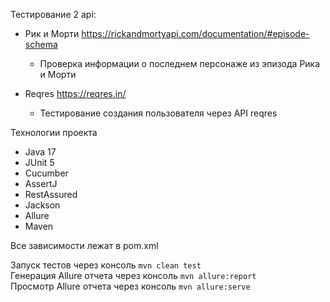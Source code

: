 Тестирование 2 api:

* Рик и Морти https://rickandmortyapi.com/documentation/#episode-schema
    * Проверка информации о последнем персонаже из эпизода Рика и Морти

* Reqres https://reqres.in/
    * Тестирование создания пользователя через API reqres

Технологии проекта

* Java 17
* JUnit 5
* Cucumber
* AssertJ
* RestAssured
* Jackson
* Allure
* Maven

Все зависимости лежат в pom.xml <br>

Запуск тестов через консоль ``` mvn clean test ```<br>
Генерация Allure отчета через консоль ```mvn allure:report ```<br>
Просмотр Allure отчета через консоль ```mvn allure:serve ```
